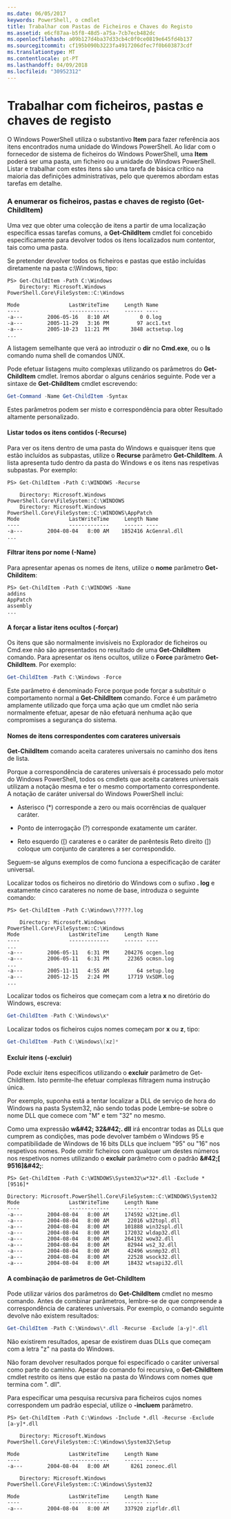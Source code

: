 ```yaml
---
ms.date: 06/05/2017
keywords: PowerShell, o cmdlet
title: Trabalhar com Pastas de Ficheiros e Chaves do Registo
ms.assetid: e6cf87aa-b5f8-48d5-a75a-7cb7ecb482dc
ms.openlocfilehash: a09b127d4ba37d33cb4c0f0ce0819e645fd4b137
ms.sourcegitcommit: cf195b090b3223fa4917206dfec7f0b603873cdf
ms.translationtype: MT
ms.contentlocale: pt-PT
ms.lasthandoff: 04/09/2018
ms.locfileid: "30952312"
---
```

# <a name="working-with-files-folders-and-registry-keys"></a>Trabalhar com ficheiros, pastas e chaves de registo

O Windows PowerShell utiliza o substantivo **Item** para fazer referência aos itens encontrados numa unidade do Windows PowerShell. Ao lidar com o fornecedor de sistema de ficheiros do Windows PowerShell, uma **Item** poderá ser uma pasta, um ficheiro ou a unidade do Windows PowerShell. Listar e trabalhar com estes itens são uma tarefa de básica crítico na maioria das definições administrativas, pelo que queremos abordam estas tarefas em detalhe.

### <a name="enumerating-files-folders-and-registry-keys-get-childitem"></a>A enumerar os ficheiros, pastas e chaves de registo (Get-ChildItem)

Uma vez que obter uma colecção de itens a partir de uma localização específica essas tarefas comuns, a **Get-ChildItem** cmdlet foi concebido especificamente para devolver todos os itens localizados num contentor, tais como uma pasta.

Se pretender devolver todos os ficheiros e pastas que estão incluídas diretamente na pasta c:\\Windows, tipo:

```
PS> Get-ChildItem -Path C:\Windows
    Directory: Microsoft.Windows PowerShell.Core\FileSystem::C:\Windows

Mode                LastWriteTime     Length Name
----                -------------     ------ ----
-a---        2006-05-16   8:10 AM          0 0.log
-a---        2005-11-29   3:16 PM         97 acc1.txt
-a---        2005-10-23  11:21 PM       3848 actsetup.log
...
```

A listagem semelhante que verá ao introduzir o **dir** no **Cmd.exe**, ou o **ls** comando numa shell de comandos UNIX.

Pode efetuar listagens muito complexas utilizando os parâmetros do **Get-ChildItem** cmdlet. Iremos abordar o alguns cenários seguinte. Pode ver a sintaxe de **Get-ChildItem** cmdlet escrevendo:

```powershell
Get-Command -Name Get-ChildItem -Syntax
```

Estes parâmetros podem ser misto e correspondência para obter Resultado altamente personalizado.

#### <a name="listing-all-contained-items--recurse"></a>Listar todos os itens contidos (-Recurse)

Para ver os itens dentro de uma pasta do Windows e quaisquer itens que estão incluídos as subpastas, utilize o **Recurse** parâmetro **Get-ChildItem**. A lista apresenta tudo dentro da pasta do Windows e os itens nas respetivas subpastas. Por exemplo:

```
PS> Get-ChildItem -Path C:\WINDOWS -Recurse

    Directory: Microsoft.Windows PowerShell.Core\FileSystem::C:\WINDOWS
    Directory: Microsoft.Windows PowerShell.Core\FileSystem::C:\WINDOWS\AppPatch
Mode                LastWriteTime     Length Name
----                -------------     ------ ----
-a---        2004-08-04   8:00 AM    1852416 AcGenral.dll
...
```

#### <a name="filtering-items-by-name--name"></a>Filtrar itens por nome (-Name)

Para apresentar apenas os nomes de itens, utilize o **nome** parâmetro **Get-Childitem**:

```
PS> Get-ChildItem -Path C:\WINDOWS -Name
addins
AppPatch
assembly
...
```

#### <a name="forcibly-listing-hidden-items--force"></a>A forçar a listar itens ocultos (-forçar)

Os itens que são normalmente invisíveis no Explorador de ficheiros ou Cmd.exe não são apresentados no resultado de uma **Get-ChildItem** comando. Para apresentar os itens ocultos, utilize o **Force** parâmetro **Get-ChildItem**. Por exemplo:

```powershell
Get-ChildItem -Path C:\Windows -Force
```

Este parâmetro é denominado Force porque pode forçar a substituir o comportamento normal a **Get-ChildItem** comando. Force é um parâmetro amplamente utilizado que força uma ação que um cmdlet não seria normalmente efetuar, apesar de não efetuará nenhuma ação que compromises a segurança do sistema.

#### <a name="matching-item-names-with-wildcards"></a>Nomes de itens correspondentes com carateres universais

**Get-ChildItem** comando aceita carateres universais no caminho dos itens de lista.

Porque a correspondência de carateres universais é processado pelo motor do Windows PowerShell, todos os cmdlets que aceita carateres universais utilizam a notação mesma e ter o mesmo comportamento correspondente. A notação de caráter universal do Windows PowerShell inclui:

- Asterisco (\*) corresponde a zero ou mais ocorrências de qualquer caráter.

- Ponto de interrogação (?) corresponde exatamente um caráter.

- Reto esquerdo (\[) carateres e o caráter de parêntesis Reto direito (]) coloque um conjunto de carateres a ser correspondido.

Seguem-se alguns exemplos de como funciona a especificação de caráter universal.

Localizar todos os ficheiros no diretório do Windows com o sufixo **. log** e exatamente cinco carateres no nome de base, introduza o seguinte comando:

```
PS> Get-ChildItem -Path C:\Windows\?????.log

    Directory: Microsoft.Windows PowerShell.Core\FileSystem::C:\Windows
Mode                LastWriteTime     Length Name
----                -------------     ------ ----
...
-a---        2006-05-11   6:31 PM     204276 ocgen.log
-a---        2006-05-11   6:31 PM      22365 ocmsn.log
...
-a---        2005-11-11   4:55 AM         64 setup.log
-a---        2005-12-15   2:24 PM      17719 VxSDM.log
...
```

Localizar todos os ficheiros que começam com a letra **x** no diretório do Windows, escreva:

```powershell
Get-ChildItem -Path C:\Windows\x*
```

Localizar todos os ficheiros cujos nomes começam por **x** ou **z**, tipo:

```powershell
Get-ChildItem -Path C:\Windows\[xz]*
```

#### <a name="excluding-items--exclude"></a>Excluir itens (-excluir)

Pode excluir itens específicos utilizando o **excluir** parâmetro de Get-ChildItem. Isto permite-lhe efetuar complexas filtragem numa instrução única.

Por exemplo, suponha está a tentar localizar a DLL de serviço de hora do Windows na pasta System32, não sendo todas pode Lembre-se sobre o nome DLL que comece com "M" e tem "32" no mesmo.

Como uma expressão **w\&#42; 32\&#42;. dll** irá encontrar todas as DLLs que cumprem as condições, mas pode devolver também o Windows 95 e compatibilidade de Windows de 16 bits DLLs que incluem "95" ou "16" nos respetivos nomes. Pode omitir ficheiros com qualquer um destes números nos respetivos nomes utilizando o **excluir** parâmetro com o padrão  **\&#42;\[ 9516]\&#42;**:

```
PS> Get-ChildItem -Path C:\WINDOWS\System32\w*32*.dll -Exclude *[9516]*

Directory: Microsoft.PowerShell.Core\FileSystem::C:\WINDOWS\System32
Mode                LastWriteTime     Length Name
----                -------------     ------ ----
-a---        2004-08-04   8:00 AM     174592 w32time.dll
-a---        2004-08-04   8:00 AM      22016 w32topl.dll
-a---        2004-08-04   8:00 AM     101888 win32spl.dll
-a---        2004-08-04   8:00 AM     172032 wldap32.dll
-a---        2004-08-04   8:00 AM     264192 wow32.dll
-a---        2004-08-04   8:00 AM      82944 ws2_32.dll
-a---        2004-08-04   8:00 AM      42496 wsnmp32.dll
-a---        2004-08-04   8:00 AM      22528 wsock32.dll
-a---        2004-08-04   8:00 AM      18432 wtsapi32.dll
```

#### <a name="mixing-get-childitem-parameters"></a>A combinação de parâmetros de Get-ChildItem

Pode utilizar vários dos parâmetros do **Get-ChildItem** cmdlet no mesmo comando. Antes de combinar parâmetros, lembre-se de que compreende a correspondência de carateres universais. Por exemplo, o comando seguinte devolve não existem resultados:

```powershell
Get-ChildItem -Path C:\Windows\*.dll -Recurse -Exclude [a-y]*.dll
```

Não existirem resultados, apesar de existirem duas DLLs que começam com a letra "z" na pasta do Windows.

Não foram devolver resultados porque foi especificado o caráter universal como parte do caminho. Apesar do comando foi recursiva, o **Get-ChildItem** cmdlet restrito os itens que estão na pasta do Windows com nomes que termina com ". dll".

Para especificar uma pesquisa recursiva para ficheiros cujos nomes correspondem um padrão especial, utilize o **-incluem** parâmetro.

```
PS> Get-ChildItem -Path C:\Windows -Include *.dll -Recurse -Exclude [a-y]*.dll

    Directory: Microsoft.Windows PowerShell.Core\FileSystem::C:\Windows\System32\Setup

Mode                LastWriteTime     Length Name
----                -------------     ------ ----
-a---        2004-08-04   8:00 AM       8261 zoneoc.dll

    Directory: Microsoft.Windows PowerShell.Core\FileSystem::C:\Windows\System32

Mode                LastWriteTime     Length Name
----                -------------     ------ ----
-a---        2004-08-04   8:00 AM     337920 zipfldr.dll
```